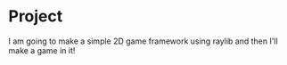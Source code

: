 # Project
I am going to make a simple 2D game framework using raylib and then I'll make a game in it!
